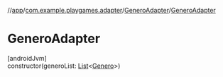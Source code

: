 //[app](../../../index.md)/[com.example.playgames.adapter](../index.md)/[GeneroAdapter](index.md)/[GeneroAdapter](-genero-adapter.md)

# GeneroAdapter

[androidJvm]\
constructor(generoList: [List](https://kotlinlang.org/api/latest/jvm/stdlib/kotlin.collections/-list/index.html)&lt;[Genero](../../com.example.playgames/-genero/index.md)&gt;)
